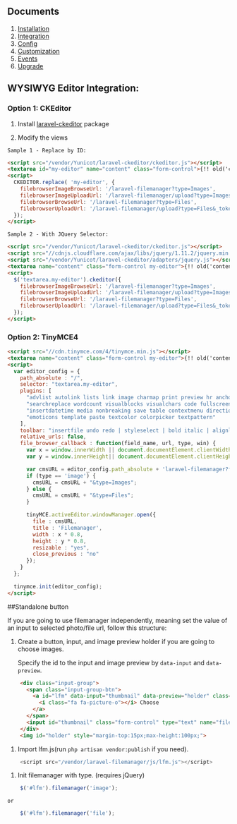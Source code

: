 ## Documents

  1. [Installation](https://github.com/Yunicot/laravel-filemanager/blob/master/doc/installation.md)
  1. [Integration](https://github.com/Yunicot/laravel-filemanager/blob/master/doc/integration.md)
  1. [Config](https://github.com/Yunicot/laravel-filemanager/blob/master/doc/config.md)
  1. [Customization](https://github.com/Yunicot/laravel-filemanager/blob/master/doc/customization.md)
  1. [Events](https://github.com/Yunicot/laravel-filemanager/blob/master/doc/events.md)
  1. [Upgrade](https://github.com/Yunicot/laravel-filemanager/blob/master/doc/upgrade.md)

## WYSIWYG Editor Integration:
### Option 1: CKEditor

  1. Install [laravel-ckeditor](https://github.com/Yunicot/laravel-ckeditor) package

  1. Modify the views
      
    Sample 1 - Replace by ID:
```html
<script src="/vendor/Yunicot/laravel-ckeditor/ckeditor.js"></script>
<textarea id="my-editor" name="content" class="form-control">{!! old('content', 'test editor content') !!}</textarea>
<script>
  CKEDITOR.replace( 'my-editor', {
    filebrowserImageBrowseUrl: '/laravel-filemanager?type=Images',
    filebrowserImageUploadUrl: '/laravel-filemanager/upload?type=Images&_token={{csrf_token()}}',
    filebrowserBrowseUrl: '/laravel-filemanager?type=Files',
    filebrowserUploadUrl: '/laravel-filemanager/upload?type=Files&_token={{csrf_token()}}'
  });
</script>
```
    
    Sample 2 - With JQuery Selector:
    
```html
<script src="/vendor/Yunicot/laravel-ckeditor/ckeditor.js"></script>
<script src="//cdnjs.cloudflare.com/ajax/libs/jquery/1.11.2/jquery.min.js"></script>
<script src="/vendor/Yunicot/laravel-ckeditor/adapters/jquery.js"></script>
<textarea name="content" class="form-control my-editor">{!! old('content', 'test editor content') !!}</textarea>
<script>
  $('textarea.my-editor').ckeditor({
    filebrowserImageBrowseUrl: '/laravel-filemanager?type=Images',
    filebrowserImageUploadUrl: '/laravel-filemanager/upload?type=Images&_token={{csrf_token()}}',
    filebrowserBrowseUrl: '/laravel-filemanager?type=Files',
    filebrowserUploadUrl: '/laravel-filemanager/upload?type=Files&_token={{csrf_token()}}'
  });
</script>
```

### Option 2: TinyMCE4

```html
<script src="//cdn.tinymce.com/4/tinymce.min.js"></script>
<textarea name="content" class="form-control my-editor">{!! old('content', $content) !!}</textarea>
<script>
  var editor_config = {
    path_absolute : "/",
    selector: "textarea.my-editor",
    plugins: [
      "advlist autolink lists link image charmap print preview hr anchor pagebreak",
      "searchreplace wordcount visualblocks visualchars code fullscreen",
      "insertdatetime media nonbreaking save table contextmenu directionality",
      "emoticons template paste textcolor colorpicker textpattern"
    ],
    toolbar: "insertfile undo redo | styleselect | bold italic | alignleft aligncenter alignright alignjustify | bullist numlist outdent indent | link image media",
    relative_urls: false,
    file_browser_callback : function(field_name, url, type, win) {
      var x = window.innerWidth || document.documentElement.clientWidth || document.getElementsByTagName('body')[0].clientWidth;
      var y = window.innerHeight|| document.documentElement.clientHeight|| document.getElementsByTagName('body')[0].clientHeight;

      var cmsURL = editor_config.path_absolute + 'laravel-filemanager?field_name=' + field_name;
      if (type == 'image') {
        cmsURL = cmsURL + "&type=Images";
      } else {
        cmsURL = cmsURL + "&type=Files";
      }

      tinyMCE.activeEditor.windowManager.open({
        file : cmsURL,
        title : 'Filemanager',
        width : x * 0.8,
        height : y * 0.8,
        resizable : "yes",
        close_previous : "no"
      });
    }
  };

  tinymce.init(editor_config);
</script>
```

##Standalone button

If you are going to use filemanager independently, meaning set the value of an input to selected photo/file url, follow this structure:

1. Create a button, input, and image preview holder if you are going to choose images.

    Specify the id to the input and image preview by `data-input` and `data-preview`.

```html
    <div class="input-group">
      <span class="input-group-btn">
        <a id="lfm" data-input="thumbnail" data-preview="holder" class="btn btn-primary">
          <i class="fa fa-picture-o"></i> Choose
        </a>
      </span>
      <input id="thumbnail" class="form-control" type="text" name="filepath">
    </div>
    <img id="holder" style="margin-top:15px;max-height:100px;">
``` 

1. Import lfm.js(run `php artisan vendor:publish` if you need).

```javascript
    <script src="/vendor/laravel-filemanager/js/lfm.js"></script>
```

1. Init filemanager with type. (requires jQuery)

```javascript
    $('#lfm').filemanager('image');
```
    or

```javascript
    $('#lfm').filemanager('file');
```
